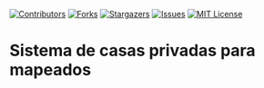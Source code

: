 [![Contributors][contributors-shield]][contributors-url]
[![Forks][forks-shield]][forks-url]
[![Stargazers][stars-shield]][stars-url]
[![Issues][issues-shield]][issues-url]
[![MIT License][license-shield]][license-url]

# Sistema de casas privadas para mapeados



<!-- MARKDOWN LINKS & IMAGES -->
<!-- https://www.markdownguide.org/basic-syntax/#reference-style-links -->
[contributors-shield]: https://img.shields.io/github/contributors/SupremeBoy92/esx_sup_casasprivadas.svg?style=for-the-badge
[contributors-url]: https://github.com/SupremeBoy92/esx_sup_casasprivadas/graphs/contributors
[forks-shield]: https://img.shields.io/github/forks/SupremeBoy92/esx_sup_casasprivadas.svg?style=for-the-badge
[forks-url]: https://github.com/SupremeBoy92/esx_sup_casasprivadas/network/members
[stars-shield]: https://img.shields.io/github/stars/SupremeBoy92/esx_sup_casasprivadas.svg?style=for-the-badge
[stars-url]: https://github.com/SupremeBoy92/esx_sup_casasprivadas/stargazers
[issues-shield]: https://img.shields.io/github/issues/SupremeBoy92/esx_sup_casasprivadas.svg?style=for-the-badge
[issues-url]: https://github.com/SupremeBoy92/esx_sup_casasprivadas/issues
[license-shield]: https://img.shields.io/github/license/SupremeBoy92/esx_sup_casasprivadas.svg?style=for-the-badge
[license-url]: https://github.com/SupremeBoy92/esx_sup_casasprivadas/blob/master/LICENSE.txt
